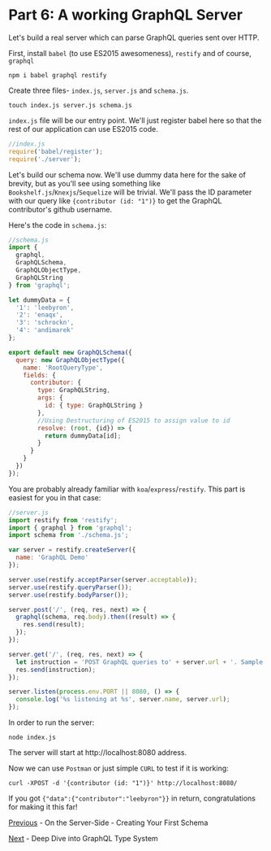 # Part 6: A working GraphQL Server

Let's build a real server which can parse GraphQL queries sent over HTTP.

First, install `babel` (to use ES2015 awesomeness), `restify` and of course, `graphql`

```
npm i babel graphql restify
```

Create three files- `index.js`, `server.js` and `schema.js`.

```
touch index.js server.js schema.js
```

`index.js` file will be our entry point. We'll just register babel here so that the rest of our application can use ES2015 code.

```js
//index.js
require('babel/register');
require('./server');
```

Let's build our schema now. We'll use dummy data here for the sake of brevity, but as you'll see using something like `Bookshelf.js`/`Knexjs`/`Sequelize` will be trivial. We'll pass the ID parameter with our query like `{contributor (id: "1")}` to get the GraphQL contributor's github username.

Here's the code in `schema.js`:

```js
//schema.js
import {
  graphql,
  GraphQLSchema,
  GraphQLObjectType,
  GraphQLString
} from 'graphql';

let dummyData = {
  '1': 'leebyron',
  '2': 'enaqx',
  '3': 'schrockn',
  '4': 'andimarek'
};

export default new GraphQLSchema({
  query: new GraphQLObjectType({
    name: 'RootQueryType',
    fields: {
      contributor: {
        type: GraphQLString,
        args: {
          id: { type: GraphQLString }
        },
        //Using Destructuring of ES2015 to assign value to id
        resolve: (root, {id}) => {
          return dummyData[id];
        }
      }
    }
  })
});
```
You are probably already familiar with `koa`/`express`/`restify`.  This part is easiest for you in that case:

```js
//server.js
import restify from 'restify';
import { graphql } from 'graphql';
import schema from './schema.js';

var server = restify.createServer({
  name: 'GraphQL Demo'
});

server.use(restify.acceptParser(server.acceptable));
server.use(restify.queryParser());
server.use(restify.bodyParser());

server.post('/', (req, res, next) => {
  graphql(schema, req.body).then((result) => {
    res.send(result);
  });
});

server.get('/', (req, res, next) => {
  let instruction = 'POST GraphQL queries to' + server.url + '. Sample query: {contributor (id: "1")}';
  res.send(instruction);
});

server.listen(process.env.PORT || 8080, () => {
  console.log('%s listening at %s', server.name, server.url);
});
```

In order to run the server:

```
node index.js
```

The server will start at http://localhost:8080 address.

Now we can use `Postman` or just simple `CURL` to test if it is working:

```
curl -XPOST -d '{contributor (id: "1")}' http://localhost:8080/
```

If you got `{"data":{"contributor":"leebyron"}}` in return, congratulations for making it this far!

[Previous](5.%20A%20Working%20GraphQL%20Server%20in%20Nodejs.md) - On the Server-Side - Creating Your First Schema

[Next](7.%20Deep%20Dive%20into%20GraphQL%20Type%20System.md) - Deep Dive into GraphQL Type System
